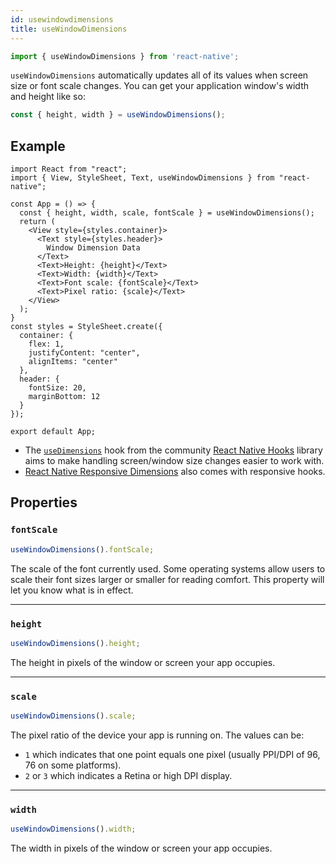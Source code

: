 ```yaml
---
id: usewindowdimensions
title: useWindowDimensions
---
```


```jsx
import { useWindowDimensions } from 'react-native';
```

`useWindowDimensions` automatically updates all of its values when screen size or font scale changes. You can get your application window's width and height like so:

```jsx
const { height, width } = useWindowDimensions();
```

## Example

```SnackPlayer name=useWindowDimensions&supportedPlatforms=ios,android
import React from "react";
import { View, StyleSheet, Text, useWindowDimensions } from "react-native";

const App = () => {
  const { height, width, scale, fontScale } = useWindowDimensions();
  return (
    <View style={styles.container}>
      <Text style={styles.header}>
        Window Dimension Data
      </Text>
      <Text>Height: {height}</Text>
      <Text>Width: {width}</Text>
      <Text>Font scale: {fontScale}</Text>
      <Text>Pixel ratio: {scale}</Text>
    </View>
  );
}
const styles = StyleSheet.create({
  container: {
    flex: 1,
    justifyContent: "center",
    alignItems: "center"
  },
  header: {
    fontSize: 20,
    marginBottom: 12
  }
});

export default App;
```

- The [`useDimensions`](https://github.com/react-native-community/hooks#usedimensions) hook from the community [React Native Hooks](https://github.com/react-native-community/hooks) library aims to make handling screen/window size changes easier to work with.
- [React Native Responsive Dimensions](https://github.com/react-native-toolkit/react-native-responsive-dimensions) also comes with responsive hooks.

## Properties

### `fontScale`

```jsx
useWindowDimensions().fontScale;
```

The scale of the font currently used. Some operating systems allow users to scale their font sizes larger or smaller for reading comfort. This property will let you know what is in effect.

---

### `height`

```jsx
useWindowDimensions().height;
```

The height in pixels of the window or screen your app occupies.

---

### `scale`

```jsx
useWindowDimensions().scale;
```

The pixel ratio of the device your app is running on. The values can be:

- `1` which indicates that one point equals one pixel (usually PPI/DPI of 96, 76 on some platforms).
- `2` or `3` which indicates a Retina or high DPI display.

---

### `width`

```jsx
useWindowDimensions().width;
```

The width in pixels of the window or screen your app occupies.

